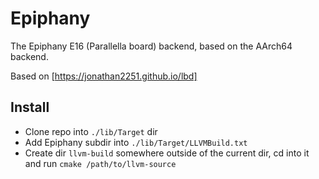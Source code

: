 Epiphany
========

The Epiphany E16 (Parallella board) backend, based on the AArch64 backend.

Based on [https://jonathan2251.github.io/lbd]

Install
-------
* Clone repo into `./lib/Target` dir
* Add Epiphany subdir into `./lib/Target/LLVMBuild.txt`
* Create dir `llvm-build` somewhere outside of the current dir, cd into it and run `cmake /path/to/llvm-source`

